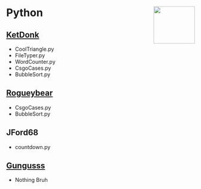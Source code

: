 # Python <img src="https://cdn.discordapp.com/attachments/796425380726571028/843227823497412618/yeah.png" width="110" height="100" style="display:inlineblock;" align="right">


## [KetDonk](http://github.com/KetDonk)
  - CoolTriangle.py
  - FileTyper.py
  - WordCounter.py
  - CsgoCases.py
  - BubbleSort.py

## [Rogueybear](https://github.com/Rogueybear)
  - CsgoCases.py
  - BubbleSort.py

## JFord68 
  - countdown.py

## [Gungusss](http://github.com/gungusss)
  - Nothing Bruh




